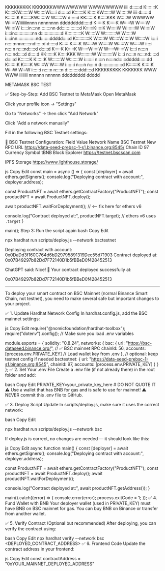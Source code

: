 KKKKKKKKK    KKKKKKKWWWWWWWW                           WWWWWWWW iiii                               d::::::d
K:::::::K    K:::::KW::::::W                           W::::::Wi::::i                              d::::::d
K:::::::K    K:::::KW::::::W                           W::::::W iiii                               d::::::d
K:::::::K   K::::::KW::::::W                           W::::::W                                    d:::::d 
KK::::::K  K:::::KKK W:::::W           WWWWW           W:::::Wiiiiiiinnnn  nnnnnnnn        ddddddddd:::::d 
  K:::::K K:::::K     W:::::W         W:::::W         W:::::W i:::::in:::nn::::::::nn    dd::::::::::::::d 
  K::::::K:::::K       W:::::W       W:::::::W       W:::::W   i::::in::::::::::::::nn  d::::::::::::::::d 
  K:::::::::::K         W:::::W     W:::::::::W     W:::::W    i::::inn:::::::::::::::nd:::::::ddddd:::::d 
  K:::::::::::K          W:::::W   W:::::W:::::W   W:::::W     i::::i  n:::::nnnn:::::nd::::::d    d:::::d 
  K::::::K:::::K          W:::::W W:::::W W:::::W W:::::W      i::::i  n::::n    n::::nd:::::d     d:::::d 
  K:::::K K:::::K          W:::::W:::::W   W:::::W:::::W       i::::i  n::::n    n::::nd:::::d     d:::::d 
KK::::::K  K:::::KKK        W:::::::::W     W:::::::::W        i::::i  n::::n    n::::nd:::::d     d:::::d 
K:::::::K   K::::::K         W:::::::W       W:::::::W        i::::::i n::::n    n::::nd::::::ddddd::::::dd
K:::::::K    K:::::K          W:::::W         W:::::W         i::::::i n::::n    n::::n d:::::::::::::::::d
K:::::::K    K:::::K           W:::W           W:::W          i::::::i n::::n    n::::n  d:::::::::ddd::::d
KKKKKKKKK    KKKKKKK            WWW             WWW           iiiiiiii nnnnnn    nnnnnn   ddddddddd   ddddd
                                               

METAMASK BSC TEST

✅ Step-by-Step: Add BSC Testnet to MetaMask
Open MetaMask

Click your profile icon → "Settings"

Go to "Networks" → then click "Add Network"

Click "Add a network manually"

Fill in the following BSC Testnet settings:

🔧 BSC Testnet Configuration:
Field	Value
Network Name	BSC Testnet
New RPC URL	https://data-seed-prebsc-1-s1.binance.org:8545/
Chain ID	97
Currency Symbol	tBNB
Block Explorer	https://testnet.bscscan.com


IPFS Storage https://www.lighthouse.storage/



js
Copy
Edit
const main = async () => {
  const [deployer] = await ethers.getSigners();
  console.log("Deploying contract with account:", deployer.address);

  const ProductNFT = await ethers.getContractFactory("ProductNFT");
  const productNFT = await ProductNFT.deploy();

  await productNFT.waitForDeployment();  // <-- fix here for ethers v6

  console.log("Contract deployed at:", productNFT.target);  // ethers v6 uses `.target`
}

main();
Step 3: Run the script again
bash
Copy
Edit


npx hardhat run scripts/deploy.js --network bsctestnet



Deploying contract with account: 0x0DaDd3f160C764d6bD29795891319Dec55d71903
Contract deployed at: 0x07B49297b82Dd7F72140D1b5fBBeD0f428452513


ChatGPT said:
Nice! 🎉 Your contract deployed successfully at:

0x07B49297b82Dd7F72140D1b5fBBeD0f428452513



**********************************************************************************************************************************************


To deploy your smart contract on BSC Mainnet (normal Binance Smart Chain, not testnet), you need to make several safe but important changes to your project.

✅ 1. Update Hardhat Network Config
In hardhat.config.js, add the BSC mainnet settings:

js
Copy
Edit
require("@nomicfoundation/hardhat-toolbox");
require("dotenv").config(); // Make sure you load .env variables

module.exports = {
  solidity: "0.8.24",
  networks: {
    bsc: {
      url: "https://bsc-dataseed.binance.org/", // ✅ BSC mainnet RPC
      chainId: 56,
      accounts: [process.env.PRIVATE_KEY] // Load wallet key from .env
    },
    // optional: keep testnet config if needed
    bsctestnet: {
      url: "https://data-seed-prebsc-1-s1.binance.org:8545",
      chainId: 97,
      accounts: [process.env.PRIVATE_KEY]
    }
  }
};
✅ 2. Set Your .env File
Create a .env file (if not already there) in the root folder and add:

bash
Copy
Edit
PRIVATE_KEY=your_private_key_here  # DO NOT QUOTE IT
⚠️ Use a wallet that has BNB for gas and is safe to use for mainnet!
⚠️ NEVER commit this .env file to GitHub.

✅ 3. Deploy Script Update
In scripts/deploy.js, make sure it uses the correct network:

bash
Copy
Edit


npx hardhat run scripts/deploy.js --network bsc



If deploy.js is correct, no changes are needed — it should look like this:

js
Copy
Edit
async function main() {
  const [deployer] = await ethers.getSigners();
  console.log("Deploying contract with account:", deployer.address);

  const ProductNFT = await ethers.getContractFactory("ProductNFT");
  const productNFT = await ProductNFT.deploy();
  await productNFT.waitForDeployment();

  console.log("Contract deployed at:", await productNFT.getAddress());
}

main().catch((error) => {
  console.error(error);
  process.exitCode = 1;
});
✅ 4. Fund Wallet with BNB
Your deployer wallet (used in PRIVATE_KEY) must have BNB on BSC mainnet for gas.
You can buy BNB on Binance or transfer from another wallet.

✅ 5. Verify Contract (Optional but recommended)
After deploying, you can verify the contract using:

bash
Copy
Edit
npx hardhat verify --network bsc <DEPLOYED_CONTRACT_ADDRESS>
✅ 6. Frontend Code
Update the contract address in your frontend:

js
Copy
Edit
const contractAddress = "0xYOUR_MAINNET_DEPLOYED_ADDRESS"